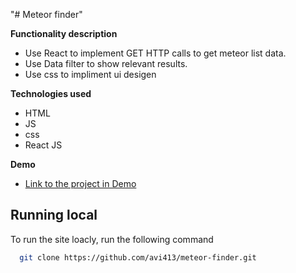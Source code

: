"# Meteor finder" 

**Functionality description**

* Use React to implement GET HTTP calls to get  meteor list data.
* Use Data filter to show relevant results.
* Use css to impliment ui desigen

**Technologies used**

* HTML
* JS
* css
* React JS



**Demo**

* [Link to the project in Demo](https://avi413.github.io/meteor-finder)

## Running local

To run the site loacly, run the following command

```bash
  git clone https://github.com/avi413/meteor-finder.git
```
